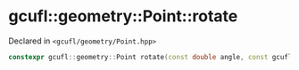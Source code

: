 # gcufl::geometry::Point::rotate
Declared in `<gcufl/geometry/Point.hpp>`
```cpp
constexpr gcufl::geometry::Point rotate(const double angle, const gcufl::geometry::Point pivot = gcufl::geometry::Point(0, 0)) const noexcept;
```
